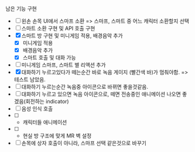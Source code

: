 남은 기능 구현
- [ ] 왼손 손목 UI에서 스마프 소환 => 스마프, 스마트 중 어느 캐릭터 소환할지 선택
- [ ] 스마트 소환 구현 및 API 호출 구현
- [x] 스마트 방 구현 및 미니게임 적용, 배경음악 추가
	- [x] 미니게임 적용
	- [x] 배경음악 추가
	- [x] 스마트 호출 및 대화 가능
- [ ] 미니게임 스마프, 스마트 별 리액션 추가
- [x] 대화하기 누르고있다가 떼는순간 바로 녹음 게이지 (빨간색 바)가 멈춰야함. => 테스트 남았음.
- [ ] 대화하기 누르는순간 녹음중 아이콘으로 바뀌면 좋을것같음. 
- [ ] 대화하기 누르고 있으면 녹음 아이콘으로, 떼면 전송중인 애니메이션 나오면 좋겠음(회전하는 indicator)
- [ ] 음성 인식 호출
- [ ] + 캐릭터들 애니메이션
- [ ] + 현실 방 구조에 맞게 MR 벽 설정
- [ ] 손목에 상자 호출이 아니라, 스마프 선택 같은것으로 바꾸기